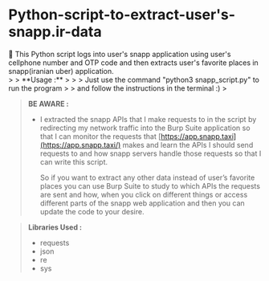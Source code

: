 # Python-script-to-extract-user's-snapp.ir-data
<aside>
📌 This Python script logs into user's snapp application using user's cellphone number and OTP code and then extracts user's favorite places in snapp(iranian uber) application.

</aside>
>
> **Usage :**
> 
> 
>     Just use the command "python3 snapp_script.py" to run the program 
> 
>     and follow the instructions in the terminal :)   
> 

> **BE AWARE :**
> 
> - I extracted the snapp APIs that I make requests to in the script by redirecting my network traffic into the Burp Suite application so that I can monitor the requests that [https://app.snapp.taxi](https://app.snapp.taxi/) makes and learn the APIs I should send requests to and how snapp servers handle those requests so that I can write this script.
> 
>     So if you want to extract any other data instead of user’s favorite places you can use Burp Suite to study to which APIs the requests are sent and how, when you click on different things or access different parts of the snapp web application and then you can update the code to your desire.

> **Libraries Used :**
> 
> - requests
> - json
> - re
> - sys
